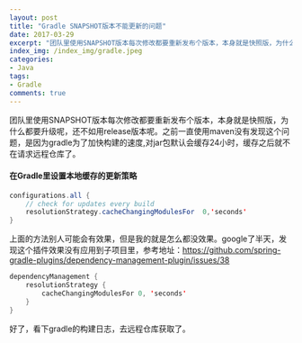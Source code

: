 ```yaml
---
layout: post
title: "Gradle SNAPSHOT版本不能更新的问题"
date: 2017-03-29
excerpt: "团队里使用SNAPSHOT版本每次修改都要重新发布个版本，本身就是快照版，为什么都要升级呢，还不如用release版本呢。之前一直使用maven没有发现这个问题，是因为gradle为了加快构建的速度,对jar包默认会缓存24小时，缓存之后就不在请求远程仓库了。"
index_img: /index_img/gradle.jpeg
categories: 
- Java
tags: 
- Gradle
comments: true
---
```


团队里使用SNAPSHOT版本每次修改都要重新发布个版本，本身就是快照版，为什么都要升级呢，还不如用release版本呢。之前一直使用maven没有发现这个问题，是因为gradle为了加快构建的速度,对jar包默认会缓存24小时，缓存之后就不在请求远程仓库了。  

#### 在Gradle里设置本地缓存的更新策略

```java
configurations.all {  
	// check for updates every build   
	resolutionStrategy.cacheChangingModulesFor  0,'seconds'  
}
```

上面的方法别人可能会有效果，但是我的就是怎么都没效果。google了半天，发现这个插件效果没有应用到子项目里，参考地址：https://github.com/spring-gradle-plugins/dependency-management-plugin/issues/38

```java
dependencyManagement {
    resolutionStrategy {
        cacheChangingModulesFor 0, 'seconds'
    }
}
```
好了，看下gradle的构建日志，去远程仓库获取了。